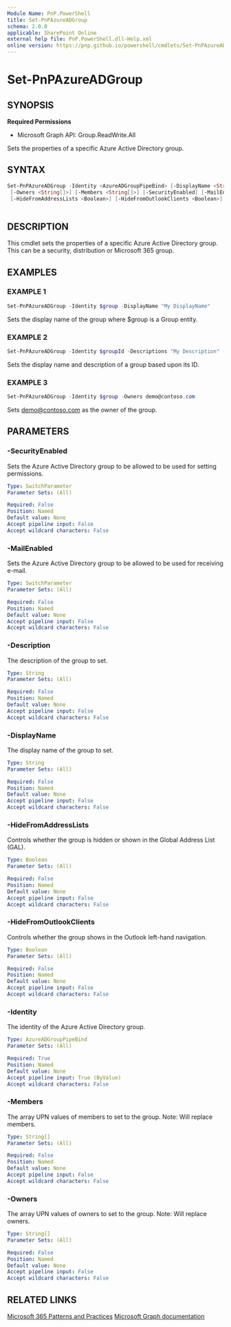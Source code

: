 ```yaml
---
Module Name: PnP.PowerShell
title: Set-PnPAzureADGroup
schema: 2.0.0
applicable: SharePoint Online
external help file: PnP.PowerShell.dll-Help.xml
online version: https://pnp.github.io/powershell/cmdlets/Set-PnPAzureADGroup.html
---
```

 
# Set-PnPAzureADGroup

## SYNOPSIS

**Required Permissions**

  * Microsoft Graph API: Group.ReadWrite.All

Sets the properties of a specific Azure Active Directory group.

## SYNTAX

```powershell
Set-PnPAzureADGroup -Identity <AzureADGroupPipeBind> [-DisplayName <String>] [-Description <String>]
 [-Owners <String[]>] [-Members <String[]>] [-SecurityEnabled] [-MailEnabled] 
 [-HideFromAddressLists <Boolean>] [-HideFromOutlookClients <Boolean>] 
 
```

## DESCRIPTION
This cmdlet sets the properties of a specific Azure Active Directory group. This can be a security, distribution or Microsoft 365 group.

## EXAMPLES

### EXAMPLE 1
```powershell
Set-PnPAzureADGroup -Identity $group -DisplayName "My DisplayName"
```

Sets the display name of the group where $group is a Group entity.

### EXAMPLE 2
```powershell
Set-PnPAzureADGroup -Identity $groupId -Descriptions "My Description" -DisplayName "My DisplayName"
```

Sets the display name and description of a group based upon its ID.

### EXAMPLE 3
```powershell
Set-PnPAzureADGroup -Identity $group -Owners demo@contoso.com
```

Sets demo@contoso.com as the owner of the group.

## PARAMETERS

### -SecurityEnabled
Sets the Azure Active Directory group to be allowed to be used for setting permissions.

```yaml
Type: SwitchParameter
Parameter Sets: (All)

Required: False
Position: Named
Default value: None
Accept pipeline input: False
Accept wildcard characters: False
```

### -MailEnabled
Sets the Azure Active Directory group to be allowed to be used for receiving e-mail.

```yaml
Type: SwitchParameter
Parameter Sets: (All)

Required: False
Position: Named
Default value: None
Accept pipeline input: False
Accept wildcard characters: False
```

### -Description
The description of the group to set.

```yaml
Type: String
Parameter Sets: (All)

Required: False
Position: Named
Default value: None
Accept pipeline input: False
Accept wildcard characters: False
```

### -DisplayName
The display name of the group to set.

```yaml
Type: String
Parameter Sets: (All)

Required: False
Position: Named
Default value: None
Accept pipeline input: False
Accept wildcard characters: False
```

### -HideFromAddressLists
Controls whether the group is hidden or shown in the Global Address List (GAL).

```yaml
Type: Boolean
Parameter Sets: (All)

Required: False
Position: Named
Default value: None
Accept pipeline input: False
Accept wildcard characters: False
```

### -HideFromOutlookClients
Controls whether the group shows in the Outlook left-hand navigation.

```yaml
Type: Boolean
Parameter Sets: (All)

Required: False
Position: Named
Default value: None
Accept pipeline input: False
Accept wildcard characters: False
```

### -Identity
The identity of the Azure Active Directory group.

```yaml
Type: AzureADGroupPipeBind
Parameter Sets: (All)

Required: True
Position: Named
Default value: None
Accept pipeline input: True (ByValue)
Accept wildcard characters: False
```

### -Members
The array UPN values of members to set to the group. Note: Will replace members.

```yaml
Type: String[]
Parameter Sets: (All)

Required: False
Position: Named
Default value: None
Accept pipeline input: False
Accept wildcard characters: False
```

### -Owners
The array UPN values of owners to set to the group. Note: Will replace owners.

```yaml
Type: String[]
Parameter Sets: (All)

Required: False
Position: Named
Default value: None
Accept pipeline input: False
Accept wildcard characters: False
```

## RELATED LINKS

[Microsoft 365 Patterns and Practices](https://aka.ms/m365pnp)
[Microsoft Graph documentation](https://learn.microsoft.com/graph/api/group-update)
